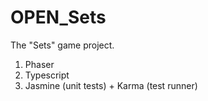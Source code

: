 # OPEN_Sets
The "Sets" game project.

1. Phaser
2. Typescript
3. Jasmine (unit tests) + Karma (test runner)
